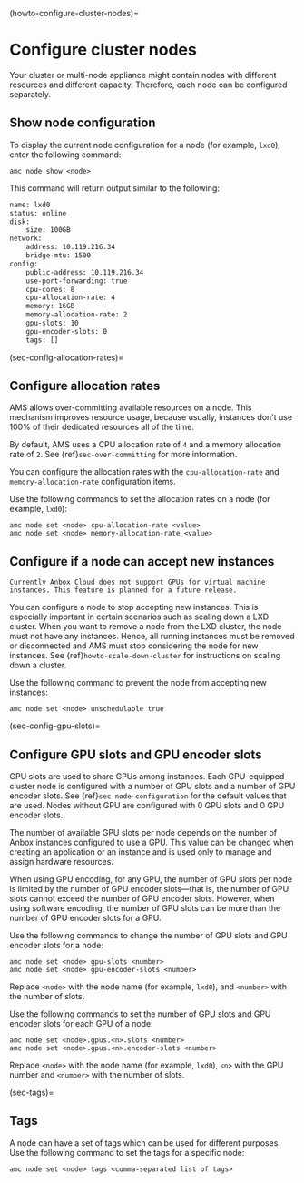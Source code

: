 (howto-configure-cluster-nodes)=
# Configure cluster nodes

Your cluster or multi-node appliance might contain nodes with different resources and different capacity. Therefore, each node can be configured separately.

## Show node configuration

To display the current node configuration for a node (for example, `lxd0`), enter the following command:

    amc node show <node>

This command will return output similar to the following:

```bash
name: lxd0
status: online
disk:
    size: 100GB
network:
    address: 10.119.216.34
    bridge-mtu: 1500
config:
    public-address: 10.119.216.34
    use-port-forwarding: true
    cpu-cores: 8
    cpu-allocation-rate: 4
    memory: 16GB
    memory-allocation-rate: 2
    gpu-slots: 10
    gpu-encoder-slots: 0
    tags: []
```
(sec-config-allocation-rates)=
## Configure allocation rates

AMS allows over-committing available resources on a node. This mechanism improves resource usage, because usually, instances don't use 100% of their dedicated resources all of the time.

By default, AMS uses a CPU allocation rate of `4` and a memory allocation rate of `2`. See {ref}`sec-over-committing` for more information.

You can configure the allocation rates with the `cpu-allocation-rate` and `memory-allocation-rate` configuration items.

Use the following commands to set the allocation rates on a node (for example, `lxd0`):

    amc node set <node> cpu-allocation-rate <value>
    amc node set <node> memory-allocation-rate <value>

## Configure if a node can accept new instances

```{note}
Currently Anbox Cloud does not support GPUs for virtual machine instances. This feature is planned for a future release.
```

You can configure a node to stop accepting new instances. This is especially important in certain scenarios such as scaling down a LXD cluster. When you want to remove a node from the LXD cluster, the node must not have any instances. Hence, all running instances must be removed or disconnected and AMS must stop considering the node for new instances. See {ref}`howto-scale-down-cluster` for instructions on scaling down a cluster.

Use the following command to prevent the node from accepting new instances:

    amc node set <node> unschedulable true

(sec-config-gpu-slots)=
## Configure GPU slots and GPU encoder slots

GPU slots are used to share GPUs among instances. Each GPU-equipped cluster node is configured with a number of GPU slots and a number of GPU encoder slots. See {ref}`sec-node-configuration` for the default values that are used. Nodes without GPU are configured with 0 GPU slots and 0 GPU encoder slots.

The number of available GPU slots per node depends on the number of Anbox instances configured to use a GPU. This value can be changed when creating an application or an instance and is used only to manage and assign hardware resources.

When using GPU encoding, for any GPU, the number of GPU slots per node is limited by the number of GPU encoder slots—that is, the number of GPU slots cannot exceed the number of GPU encoder slots. However, when using software encoding, the number of GPU slots can be more than the number of GPU encoder slots for a GPU.

Use the following commands to change the number of GPU slots and GPU encoder slots for a node:

    amc node set <node> gpu-slots <number>
    amc node set <node> gpu-encoder-slots <number>

Replace `<node>` with the node name (for example, `lxd0`), and `<number>` with the number of slots.

Use the following commands to set the number of GPU slots and GPU encoder slots for each GPU of a node:

    amc node set <node>.gpus.<n>.slots <number>
    amc node set <node>.gpus.<n>.encoder-slots <number>

Replace `<node>` with the node name (for example, `lxd0`), `<n>` with the GPU number and `<number>` with the number of slots.

(sec-tags)=
## Tags

A node can have a set of tags which can be used for different purposes. Use the following command to set the tags for a specific node:

    amc node set <node> tags <comma-separated list of tags>
